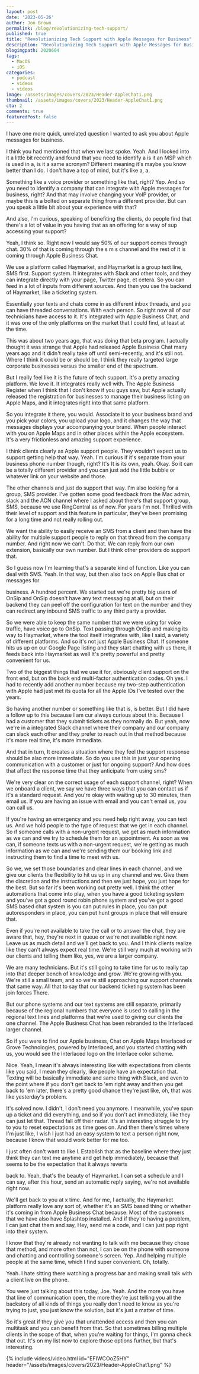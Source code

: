 ```yaml
---
layout: post
date: '2023-05-26'
author: Jon Brown
permalink: /blog/revolutionizing-tech-support/
published: true
title: "Revolutionizing Tech Support with Apple Messages for Business"
description: "Revolutionizing Tech Support with Apple Messages for Business"
blogimgpath: 2020604
tags:
  - MacOS
  - iOS
categories:
  - podcast
  - videos
  - videos
image: /assets/images/covers/2023/Header-AppleChat1.png
thumbnail: /assets/images/covers/2023/Header-AppleChat1.png
cta: 2
comments: true
featuredPost: false
---
```

I have one more quick, unrelated question I wanted to ask you about Apple messages for business.

I think you had mentioned that when we last spoke. Yeah. And I looked into it a little bit recently and found that you need to identify a  is it an MSP which is used in a, is it a same acronym? Different meaning it's  maybe you know better than I do. I don't have a top of mind, but it's like a, a.

Something like a voice provider or something like that, right? Yep. And so you need to identify a company that can integrate with Apple messages for business, right? And that may involve changing your VoIP provider, or maybe this is a bolted on separate thing from a different provider. But can you speak a little bit about your experience with that?

And also, I'm curious, speaking of benefiting the clients, do people find that there's a lot of value in you having that as an offering for  a way of sup  accessing your support?  

Yeah, I think so. Right now I would say 50% of our support comes through chat. 30% of that is coming through the s m s channel and the rest of it is coming through Apple Business Chat.

We use a platform called Haymarket, and Haymarket is a group text line, SMS first. Support system. It integrates with Slack and other tools, and they can integrate directly with your page, Twitter page, et cetera. So you can feed in a lot of inputs from different sources. And then you use the backend of Haymarket, like a ticketing system.

Essentially your texts and chats come in   as different inbox threads, and you can have threaded conversations. With each person. So right now all of our technicians have access to it. It's integrated with Apple Business Chat, and it was one of the only platforms on the market that I could find, at least at the time.

This was about two years ago, that was doing that beta program. I actually thought it was strange that Apple had released Apple Business Chat  many years ago and it didn't really take off until semi-recently, and it's still not. Where I think it could be or should be. I think they really targeted large corporate businesses versus the smaller end of the spectrum.

But I really feel like it is the future of tech support. It's a pretty amazing platform. We love it. It integrates really well with. The Apple Business Register when I think that  I don't know if you guys saw, but Apple actually released the registration for businesses to manage their business listing on Apple Maps, and it integrates right into that same platform.

So you integrate it there, you would. Associate it to your business brand and you pick your colors, you upload your logo, and it changes the way that messages displays your accompanying your brand. When people interact with you on Apple Maps and in other places within the Apple ecosystem. It's a very frictionless and amazing support experience.

I think clients clearly as Apple support people.   They wouldn't expect us to support getting help that way. Yeah. I'm curious if it's separate from your business phone number though, right? It's It is its own, yeah. Okay. So it can be a totally different provider and you can just add the little bubble or whatever link on your website and those.

The other channels and just do support that way. I'm also looking for a group, SMS provider. I've gotten some good feedback from the Mac admin, slack and the ACN channel where I asked about there's that support group, SMS, because  we use RingCentral as of now.  For years I'm not. Thrilled with their level of support and this feature in particular, they've been promising for a long time and not really rolling out.

We want the ability to easily receive an SMS from a client and then have the ability for multiple support people to reply on that thread from the company number. And right now we can't. Do that. We can reply from our own extension, basically our own number. But I think other providers do support that.

So I guess now I'm learning that's a separate kind of function. Like you can deal with SMS. Yeah. In that way, but then also tack on Apple Bus chat or messages for 

business.  A hundred percent. We started out we're pretty big users of OnSip and OnSip doesn't have any text messaging at all, but on their backend they can peel off the configuration for text on the number and they can redirect any inbound SMS traffic to any third party a provider.

So we were able to keep the same number that we were using for voice traffic, have voice go to OnSip. Text passing through OnSip and making its way to Haymarket, where the tool itself integrates with, like I said, a variety of different platforms. And so it's not just Apple Business Chat. If someone hits us up on our Google Page listing and they start chatting with us there, it feeds back into Haymarket as well   It's pretty powerful and pretty convenient for us.

Two of the biggest things that we use it for, obviously client support on the front end, but on the back end multi-factor authentication codes. Oh yes. I had to recently add another number because my two-step authentication with Apple had just met its quota for all the Apple IDs I've tested over the years.

So having another number or something like that is, is better. But I did have a follow up to this because I am cur always curious about this. Because I had a customer that they submit tickets as they normally do. But yeah, now we're in a integrated Slack channel where their company and our company can slack each other and they prefer to reach out in that method because it's more real time, it's more immediate.

And that in turn, It creates a situation where they feel the support response should be also more immediate.   So  do you use this in just your opening communication with a customer or just for ongoing support? And how does that affect the response time that they anticipate from using sms?

We're very clear on the correct usage of each support channel, right? When we onboard a client, we say we have three ways that you can contact us if it's a standard request. And you're okay with waiting up to 30 minutes, then email us. If you are having an issue with email and you can't email us, you can call us.

If you're having an emergency and you need help right away, you can text us.  And we hold people to the type of request that we get in each channel. So if someone calls with a non-urgent request, we get as much information as we can and we try to schedule them for an appointment. As soon as we can, if someone texts us with a non-urgent request, we're getting as much information as we can and we're sending them our booking link and instructing them to find a time to meet with us.

So we, we set those boundaries and clear lines in each channel, and we give our clients the flexibility to hit us up in any channel and we. Give them the discretion and the instructions  and then we just hope, you just hope for the best.  But so far it's been working out pretty well. I think the other automations that come into play, when you have a good ticketing system and you've got a good round robin phone system and you've got a good SMS based chat system is you can put rules in place, you can put autoresponders in place, you can put hunt groups in place that will ensure that.

Even if you're not available to take the call or to answer the chat, they are aware that, hey, they're next in queue or we're not available right now. Leave us as much detail and we'll get back to you. And  I think clients realize like they can't always expect real time. We're still very much at working with our clients and telling them like, yes, we are a larger company.

We are many technicians. But it's still going to take time for us to really tap into that deeper bench of knowledge and grow. We're growing with you. We're still a small team, and so we're still approaching our support channels that same way. All that to say that our backend ticketing system has been join forces There. 

But our phone systems and our text systems are still separate, primarily because of the regional numbers that everyone is used to calling in the regional text lines and platforms that we're used to giving our clients the one channel. The Apple Business Chat has been rebranded to the Interlaced larger channel.

So if you were to find our Apple business, Chat on Apple Maps Interlaced or Grove Technologies, powered by Interlaced, and you started chatting with us, you would see the Interlaced logo on the Interlace color scheme.  

Nice. Yeah, I mean it's always interesting like with expectations from clients  like you said, I mean they clearly, like people have an expectation that. Texting will be basically immediate and same thing with Slack, and even to the point where if you don't get back to 'em right away and then you get back to 'em later, there's a pretty good chance they're just like, oh, that was like yesterday's problem.

It's solved now. I didn't, I don't need you anymore. I meanwhile, you've spun up a ticket and did everything, and so if you don't act immediately, like they can just let that. Thread fall off their radar. It's an interesting struggle to try to you to reset expectations as time goes on. And then there's times where I'm just like, I wish I just had an easy system to text a person right now, because I know that would work better for me too.

I just often don't want to like I. Establish that as the baseline where they just think they can text me anytime and get help immediately, because that seems to be the expectation that it always reverts 

back to. Yeah, that's the beauty of Haymarket. I can set a schedule and I can say, after this hour, send an automatic reply saying, we're not available right now.

We'll get back to you at x time. And for me, I actually, the Haymarket platform really love any sort of, whether it's an SMS based thing or whether it's coming in from Apple Business Chat because. Most of the customers  that we have also have Splashtop installed. And if they're having a problem, I can just chat them and say, Hey, send me a code, and I can just pop right into their system.

I know that they're already not wanting to talk with me because they chose that method, and more often than not, I can be on the phone with someone and chatting and controlling someone's screen. Yep. And helping multiple people at the same time, which I find super convenient. Oh, totally. 

Yeah. I hate sitting there watching a progress bar and making small talk with a client live on the phone.

You were just talking about this today, Joe. Yeah. And the more you have that line of communication open, the more they're just telling you all the backstory of all kinds of things you really don't need to know as you're trying to just, you just know the solution, but it's just a matter of time.

So it's great if they give you that unattended access and then you can multitask and you can benefit from that. So that sometimes billing multiple clients  in the scope of that, when you're waiting for things, I'm gonna check that out. It's on my list now to explore those options further, but  that's interesting.


{% include videos/video.html id="EFIWCOoZ5HY" header="/assets/images/covers/2023/Header-AppleChat1.png" %}